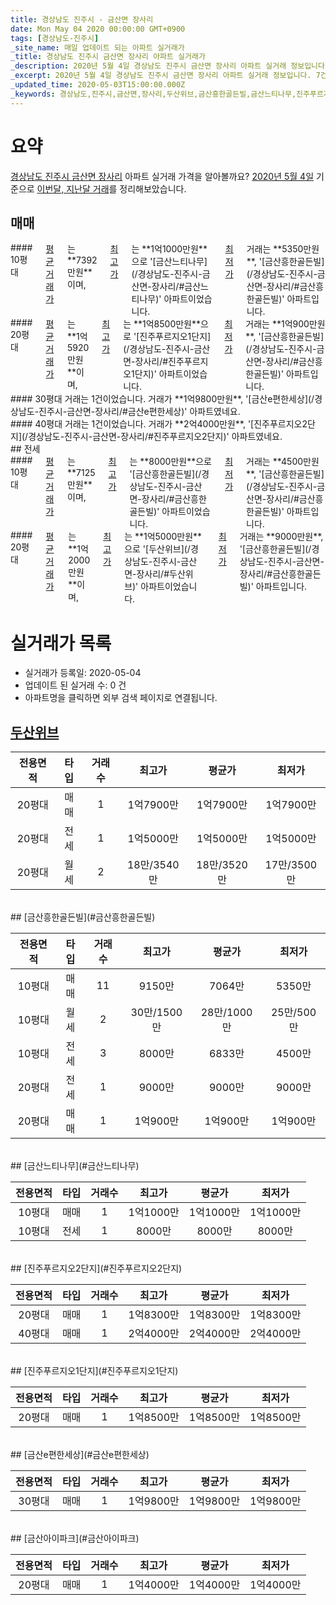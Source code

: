 ```yaml
---
title: 경상남도 진주시 - 금산면 장사리
date: Mon May 04 2020 00:00:00 GMT+0900
tags: [경상남도-진주시]
_site_name: 매일 업데이트 되는 아파트 실거래가
_title: 경상남도 진주시 금산면 장사리 아파트 실거래가
_description: 2020년 5월 4일 경상남도 진주시 금산면 장사리 아파트 실거래 정보입니다. 7건 아파트 정보가 있습니다.
_excerpt: 2020년 5월 4일 경상남도 진주시 금산면 장사리 아파트 실거래 정보입니다. 7건 아파트 정보가 있습니다.
_updated_time: 2020-05-03T15:00:00.000Z
_keywords: 경상남도,진주시,금산면,장사리,두산위브,금산흥한골든빌,금산느티나무,진주푸르지오2단지,진주푸르지오1단지,금산e편한세상,금산아이파크
---
```





# 요약
<ins>경상남도 진주시 금산면 장사리</ins> 아파트 실거래 가격을 알아볼까요? <ins>2020년 5월 4일</ins> 기준으로 <ins>이번달, 지난달 거래</ins>를 정리해보았습니다.

## 매매
<div class="container">
<div class="six columns" markdown="1">
#### 10평대
<ins>평균 거래가</ins>는 **7392만원**이며, <ins>최고가</ins>는 **1억1000만원**으로 '[금산느티나무](/경상남도-진주시-금산면-장사리/#금산느티나무)' 아파트이었습니다. <ins>최저가</ins> 거래는 **5350만원**, '[금산흥한골든빌](/경상남도-진주시-금산면-장사리/#금산흥한골든빌)' 아파트입니다.
</div>
<div class="six columns" markdown="1">
#### 20평대
<ins>평균 거래가</ins>는 **1억5920만원**이며, <ins>최고가</ins>는 **1억8500만원**으로 '[진주푸르지오1단지](/경상남도-진주시-금산면-장사리/#진주푸르지오1단지)' 아파트이었습니다. <ins>최저가</ins> 거래는 **1억900만원**, '[금산흥한골든빌](/경상남도-진주시-금산면-장사리/#금산흥한골든빌)' 아파트입니다.
</div>
</div>
<div class="container">
<div class="six columns" markdown="1">
#### 30평대
거래는 1건이었습니다. 거래가 **1억9800만원**, '[금산e편한세상](/경상남도-진주시-금산면-장사리/#금산e편한세상)' 아파트였네요.
</div>
<div class="six columns" markdown="1">
#### 40평대
거래는 1건이었습니다. 거래가 **2억4000만원**, '[진주푸르지오2단지](/경상남도-진주시-금산면-장사리/#진주푸르지오2단지)' 아파트였네요.
</div>
</div>
## 전세
<div class="container">
<div class="six columns" markdown="1">
#### 10평대
<ins>평균 거래가</ins>는 **7125만원**이며, <ins>최고가</ins>는 **8000만원**으로 '[금산흥한골든빌](/경상남도-진주시-금산면-장사리/#금산흥한골든빌)' 아파트이었습니다. <ins>최저가</ins> 거래는 **4500만원**, '[금산흥한골든빌](/경상남도-진주시-금산면-장사리/#금산흥한골든빌)' 아파트입니다.
</div>
<div class="six columns" markdown="1">
#### 20평대
<ins>평균 거래가</ins>는 **1억2000만원**이며, <ins>최고가</ins>는 **1억5000만원**으로 '[두산위브](/경상남도-진주시-금산면-장사리/#두산위브)' 아파트이었습니다. <ins>최저가</ins> 거래는 **9000만원**, '[금산흥한골든빌](/경상남도-진주시-금산면-장사리/#금산흥한골든빌)' 아파트입니다.
</div>
</div>



# 실거래가 목록
- 실거래가 등록일: 2020-05-04
- 업데이트 된 실거래 수: 0 건
- 아파트명을 클릭하면 외부 검색 페이지로 연결됩니다.

## [두산위브](#두산위브)

|전용면적|타입|거래수|최고가|평균가|최저가|
|:---:|:---:|:---:|:---:|:---:|:---:|
|20평대|<span class="deal-type-1">매매</span>|1|1억7900만|1억7900만|1억7900만|
|20평대|<span class="deal-type-2">전세</span>|1|1억5000만|1억5000만|1억5000만|
|20평대|<span class="deal-type-3">월세</span>|2|18만/3540만|18만/3520만|17만/3500만|

<br/>
## [금산흥한골든빌](#금산흥한골든빌)

|전용면적|타입|거래수|최고가|평균가|최저가|
|:---:|:---:|:---:|:---:|:---:|:---:|
|10평대|<span class="deal-type-1">매매</span>|11|9150만|7064만|5350만|
|10평대|<span class="deal-type-3">월세</span>|2|30만/1500만|28만/1000만|25만/500만|
|10평대|<span class="deal-type-2">전세</span>|3|8000만|6833만|4500만|
|20평대|<span class="deal-type-2">전세</span>|1|9000만|9000만|9000만|
|20평대|<span class="deal-type-1">매매</span>|1|1억900만|1억900만|1억900만|

<br/>
## [금산느티나무](#금산느티나무)

|전용면적|타입|거래수|최고가|평균가|최저가|
|:---:|:---:|:---:|:---:|:---:|:---:|
|10평대|<span class="deal-type-1">매매</span>|1|1억1000만|1억1000만|1억1000만|
|10평대|<span class="deal-type-2">전세</span>|1|8000만|8000만|8000만|

<br/>
## [진주푸르지오2단지](#진주푸르지오2단지)

|전용면적|타입|거래수|최고가|평균가|최저가|
|:---:|:---:|:---:|:---:|:---:|:---:|
|20평대|<span class="deal-type-1">매매</span>|1|1억8300만|1억8300만|1억8300만|
|40평대|<span class="deal-type-1">매매</span>|1|2억4000만|2억4000만|2억4000만|

<br/>
## [진주푸르지오1단지](#진주푸르지오1단지)

|전용면적|타입|거래수|최고가|평균가|최저가|
|:---:|:---:|:---:|:---:|:---:|:---:|
|20평대|<span class="deal-type-1">매매</span>|1|1억8500만|1억8500만|1억8500만|

<br/>
## [금산e편한세상](#금산e편한세상)

|전용면적|타입|거래수|최고가|평균가|최저가|
|:---:|:---:|:---:|:---:|:---:|:---:|
|30평대|<span class="deal-type-1">매매</span>|1|1억9800만|1억9800만|1억9800만|

<br/>
## [금산아이파크](#금산아이파크)

|전용면적|타입|거래수|최고가|평균가|최저가|
|:---:|:---:|:---:|:---:|:---:|:---:|
|20평대|<span class="deal-type-1">매매</span>|1|1억4000만|1억4000만|1억4000만|

<br/>



